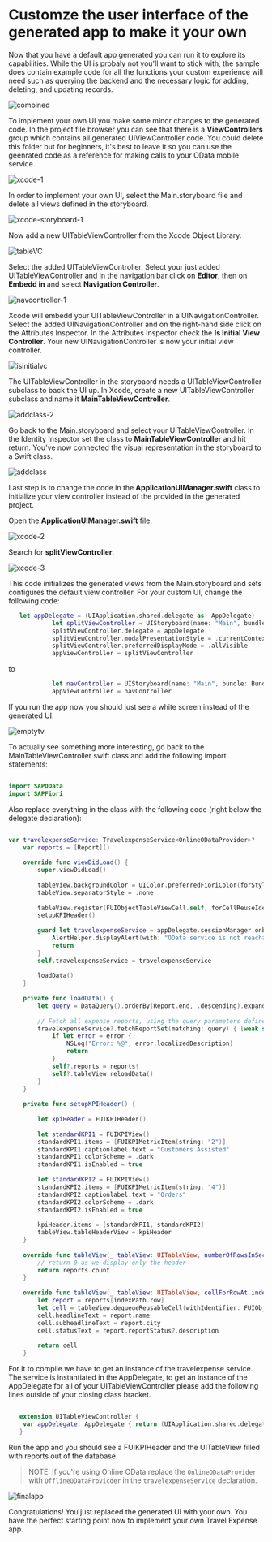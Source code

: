 # Customze the user interface of the generated app to make it your own

Now that you have a default app generated you can run it to explore its capabilities. While the UI is probaly not you'll want to stick with, the sample does contain example code for all the functions your custom experience will need such as querying the backend and the necessary logic for adding, deleting, and updating records.

![combined](https://user-images.githubusercontent.com/9074514/59393799-ec5de080-8d31-11e9-930f-19eb04688710.png)

To implement your own UI you make some minor changes to the generated code. In the project file browser you can see that there is a **ViewControllers** group which contains all generated UIViewController code. You could delete this folder but for beginners, it's best to leave it so you can use the geenrated code as a reference for making calls to your OData mobile service.

![xcode-1](https://user-images.githubusercontent.com/9074514/59393925-7c9c2580-8d32-11e9-9c27-6c2e68c6537b.png)

In order to implement your own UI, select the Main.storyboard file and delete all views defined in the storyboard. 

![xcode-storyboard-1](https://user-images.githubusercontent.com/9074514/59394220-b4579d00-8d33-11e9-9c80-2e62b510bc1f.png)

Now add a new UITableViewController from the Xcode Object Library.

![tableVC](https://user-images.githubusercontent.com/9074514/61244047-29850c00-a6fe-11e9-8b5a-83e15003136c.png)

Select the added UITableViewController. Select your just added UITableViewController and in the navigation bar click on **Editor**, then on **Embedd in** and select **Navigation Controller**.

![navcontroller-1](https://user-images.githubusercontent.com/9074514/61244046-29850c00-a6fe-11e9-817b-80adff4e8c32.png)

Xcode will embedd your UITableViewController in a UINavigationController. Select the added UINavigationController and on the right-hand side click on the Attributes Inspector. In the Attributes Inspector check the **Is Initial View Controller**. Your new UINavigationController is now your initial view controller.


![isinitialvc](https://user-images.githubusercontent.com/9074514/61244045-29850c00-a6fe-11e9-8aa1-76117c2c35ac.png)

The UITableViewController in the storybaord needs a UITableViewController subclass to back the UI up. In Xcode, create a new UITableViewController subclass and name it **MainTableViewController**.

![addclass-2](https://user-images.githubusercontent.com/9074514/61244371-ee370d00-a6fe-11e9-8699-02346668df7c.png)

Go back to the Main.storyboard and select your UITableViewController. In the Identity Inspector set the class to **MainTableViewController** and hit return. You've now connected the visual representation in the storyboard to a Swift class.

![addclass](https://user-images.githubusercontent.com/9074514/61244039-29850c00-a6fe-11e9-9950-65b4484a3d90.png)

Last step is to change the code in the **ApplicationUIManager.swift** class to initialize your view controller instead of the provided in the generated project.

Open the **ApplicationUIManager.swift** file.

![xcode-2](https://user-images.githubusercontent.com/9074514/61244428-0f97f900-a6ff-11e9-8e59-b1a053e21a8a.png)

Search for **splitViewController**.

![xcode-3](https://user-images.githubusercontent.com/9074514/61244429-0f97f900-a6ff-11e9-8384-8e35604137e3.png)

This code initializes the generated views from the Main.storyboard and sets configures the default view controller. For your custom UI, change the following code:

```swift
   let appDelegate = (UIApplication.shared.delegate as! AppDelegate)
            let splitViewController = UIStoryboard(name: "Main", bundle: Bundle.main).instantiateViewController(withIdentifier: "MainSplitViewController") as! UISplitViewController
            splitViewController.delegate = appDelegate
            splitViewController.modalPresentationStyle = .currentContext
            splitViewController.preferredDisplayMode = .allVisible
            appViewController = splitViewController

```

to

```swift
            let navController = UIStoryboard(name: "Main", bundle: Bundle.main).instantiateInitialViewController() as! UINavigationController
            appViewController = navController

```

If you run the app now you should just see a white screen instead of the generated UI.

![emptytv](https://user-images.githubusercontent.com/9074514/61244040-29850c00-a6fe-11e9-83e7-7d1e13865312.png)

To actually see something more interesting, go back to the MainTableViewController swift class and add the following import statements:

```swift

import SAPOData
import SAPFiori

```

Also replace everything in the class with the following code (right below the delegate declaration):

```swift

var travelexpenseService: TravelexpenseService<OnlineODataProvider>?
    var reports = [Report]()
    
    override func viewDidLoad() {
        super.viewDidLoad()
        
        tableView.backgroundColor = UIColor.preferredFioriColor(forStyle: .backgroundBase)
        tableView.separatorStyle = .none
        
        tableView.register(FUIObjectTableViewCell.self, forCellReuseIdentifier: FUIObjectTableViewCell.reuseIdentifier)
        setupKPIHeader()
        
        guard let travelexpenseService = appDelegate.sessionManager.onboardingSession?.odataController.travelexpenseService else {
            AlertHelper.displayAlert(with: "OData service is not reachable, please onboard again.", error: nil, viewController: self)
            return
        }
        self.travelexpenseService = travelexpenseService
        
        loadData()
    }
    
    private func loadData() {
        let query = DataQuery().orderBy(Report.end, .descending).expand(Report.reportStatus)
        
        // Fetch all expense reports, using the query parameters defined above.
        travelexpenseService?.fetchReportSet(matching: query) { [weak self] reports, error in
            if let error = error {
                NSLog("Error: %@", error.localizedDescription)
                return
            }
            self?.reports = reports!
            self?.tableView.reloadData()
        }
    }
    
    private func setupKPIHeader() {
        
        let kpiHeader = FUIKPIHeader()
        
        let standardKPI1 = FUIKPIView()
        standardKPI1.items = [FUIKPIMetricItem(string: "2")]
        standardKPI1.captionlabel.text = "Customers Assisted"
        standardKPI1.colorScheme = .dark
        standardKPI1.isEnabled = true
        
        let standardKPI2 = FUIKPIView()
        standardKPI2.items = [FUIKPIMetricItem(string: "4")]
        standardKPI2.captionlabel.text = "Orders"
        standardKPI2.colorScheme = .dark
        standardKPI2.isEnabled = true
        
        kpiHeader.items = [standardKPI1, standardKPI2]
        tableView.tableHeaderView = kpiHeader
    }
    
    override func tableView(_ tableView: UITableView, numberOfRowsInSection section: Int) -> Int {
        // return 0 as we display only the header
        return reports.count
    }
    
    override func tableView(_ tableView: UITableView, cellForRowAt indexPath: IndexPath) -> UITableViewCell {
        let report = reports[indexPath.row]
        let cell = tableView.dequeueReusableCell(withIdentifier: FUIObjectTableViewCell.reuseIdentifier) as! FUIObjectTableViewCell
        cell.headlineText = report.name
        cell.subheadlineText = report.city
        cell.statusText = report.reportStatus?.description
        
        return cell
    }

```

For it to compile we have to get an instance of the travelexpense service. The service is instantiated in the AppDelegate, to get an instance of the AppDelegate for all of your UITableViewController please add the following lines outside of your closing class bracket.

```swift

   extension UITableViewController {
    var appDelegate: AppDelegate { return (UIApplication.shared.delegate as! AppDelegate) }
   }

```

Run the app and you should see a FUIKPIHeader and the UITableView filled with reports out of the database.

> NOTE: If you're using Online OData replace the `OnlineODataProvider` with `OfflineODataProvicder` in the `travelexpenseService` declaration.

![finalapp](https://user-images.githubusercontent.com/9074514/61244042-29850c00-a6fe-11e9-85be-071239f5b95e.png)

Congratulations! You just replaced the generated UI with your own. You have the perfect starting point now to implement your own Travel Expense app.
